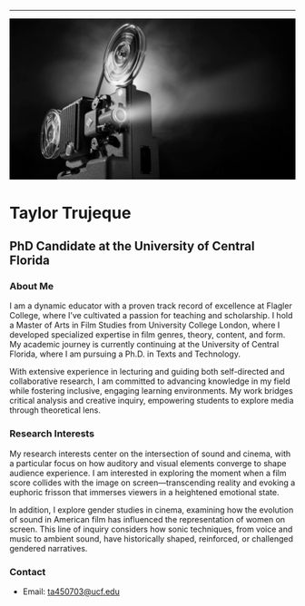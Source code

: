 
---

![Featured Image](/assets/featured-image.jpg)

# Taylor Trujeque
## PhD Candidate at the University of Central Florida 

### About Me
I am a dynamic educator with a proven track record of excellence at Flagler College, where I’ve cultivated a passion for teaching and scholarship. I hold a Master of Arts in Film Studies from University College London, where I developed specialized expertise in film genres, theory, content, and form. My academic journey is currently continuing at the University of Central Florida, where I am pursuing a Ph.D. in Texts and Technology.

With extensive experience in lecturing and guiding both self-directed and collaborative research, I am committed to advancing knowledge in my field while fostering inclusive, engaging learning environments. My work bridges critical analysis and creative inquiry, empowering students to explore media through theoretical lens.

### Research Interests
My research interests center on the intersection of sound and cinema, with a particular focus on how auditory and visual elements converge to shape audience experience. I am interested in exploring the moment when a film score collides with the image on screen—transcending reality and evoking a euphoric frisson that immerses viewers in a heightened emotional state.

In addition, I explore gender studies in cinema, examining how the evolution of sound in American film has influenced the representation of women on screen. This line of inquiry considers how sonic techniques, from voice and music to ambient sound, have historically shaped, reinforced, or challenged gendered narratives. 


### Contact

- Email: ta450703@ucf.edu


